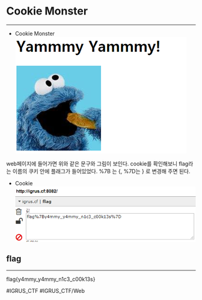 # Cookie Monster
- - - -

* Cookie Monster
![](Cookie%20Monster/cookiemonster.png)

web페이지에 들어가면 위와 같은 문구와 그림이 보인다. cookie를 확인해보니 flag라는 이름의 쿠키 안에 플래그가 들어있었다. %7B 는 {, %7D는 } 로 변경해 주면 된다.

* Cookie
![](Cookie%20Monster/cookie.png)


## flag
- - - -
flag{y4mmy_y4mmy_n1c3_c00k13s}



#IGRUS_CTF #IGRUS_CTF/Web